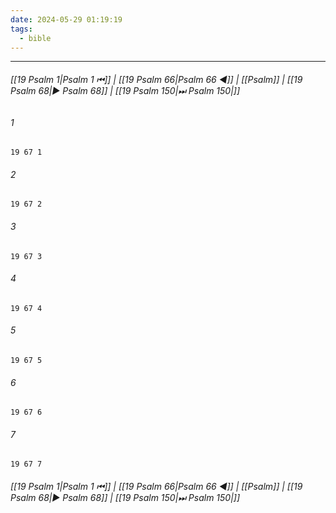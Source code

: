 ```yaml
---
date: 2024-05-29 01:19:19
tags:
  - bible
---
```

___

###### [[19 Psalm 1|Psalm 1 ⏮]] | [[19 Psalm 66|Psalm 66 ◀]] | [[Psalm]] | [[19 Psalm 68|▶ Psalm 68]] | [[19 Psalm 150|⏭ Psalm 150|]]

###### 1
``` verse
19 67 1 
```
###### 2
``` verse
19 67 2 
```
###### 3
``` verse
19 67 3 
```
###### 4
``` verse
19 67 4 
```
###### 5
``` verse
19 67 5 
```
###### 6
``` verse
19 67 6 
```
###### 7
``` verse
19 67 7 
```

###### [[19 Psalm 1|Psalm 1 ⏮]] | [[19 Psalm 66|Psalm 66 ◀]] | [[Psalm]] | [[19 Psalm 68|▶ Psalm 68]] | [[19 Psalm 150|⏭ Psalm 150|]]

